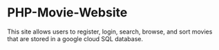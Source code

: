 # PHP-Movie-Website
This site allows users to register, login, search, browse, and sort movies that are stored in a google cloud SQL database.
